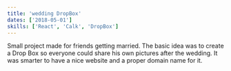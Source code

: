 ```yaml
---
title: 'wedding DropBox'
dates: ['2018-05-01']
skills: ['React', 'Calk', 'DropBox']
---
```


Small project made for friends getting married. The basic idea was to create a Drop Box so everyone could share his own pictures after the wedding. It was smarter to have a nice website and a proper domain name for it.
